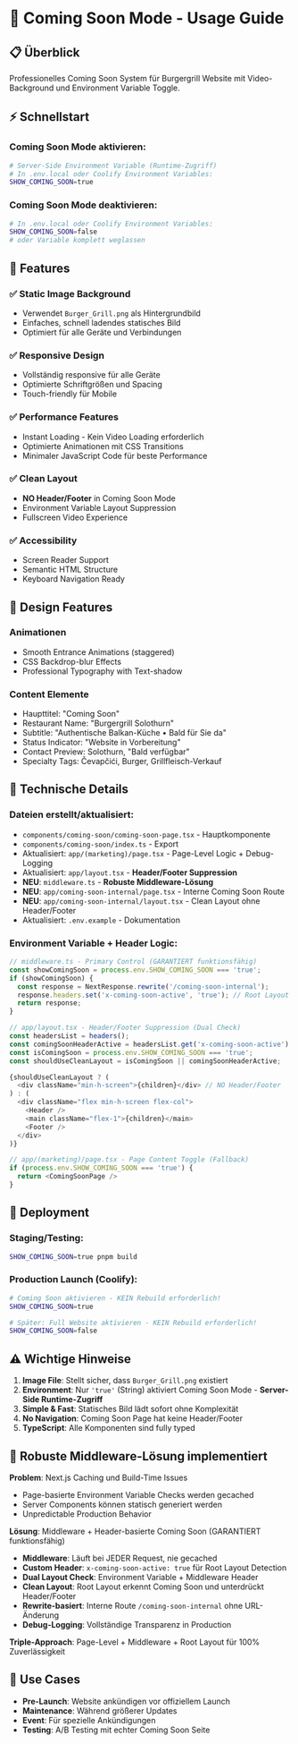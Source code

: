 # 🚀 Coming Soon Mode - Usage Guide

## 📋 Überblick
Professionelles Coming Soon System für Burgergrill Website mit Video-Background und Environment Variable Toggle.

## ⚡ Schnellstart

### Coming Soon Mode aktivieren:
```bash
# Server-Side Environment Variable (Runtime-Zugriff)
# In .env.local oder Coolify Environment Variables:
SHOW_COMING_SOON=true
```

### Coming Soon Mode deaktivieren:
```bash
# In .env.local oder Coolify Environment Variables:
SHOW_COMING_SOON=false
# oder Variable komplett weglassen
```

## 🎯 Features

### ✅ Static Image Background
- Verwendet `Burger_Grill.png` als Hintergrundbild
- Einfaches, schnell ladendes statisches Bild
- Optimiert für alle Geräte und Verbindungen

### ✅ Responsive Design
- Vollständig responsive für alle Geräte
- Optimierte Schriftgrößen und Spacing
- Touch-friendly für Mobile

### ✅ Performance Features
- Instant Loading - Kein Video Loading erforderlich
- Optimierte Animationen mit CSS Transitions
- Minimaler JavaScript Code für beste Performance

### ✅ Clean Layout
- **NO Header/Footer** in Coming Soon Mode
- Environment Variable Layout Suppression
- Fullscreen Video Experience

### ✅ Accessibility
- Screen Reader Support
- Semantic HTML Structure
- Keyboard Navigation Ready

## 🎨 Design Features

### Animationen
- Smooth Entrance Animations (staggered)
- CSS Backdrop-blur Effects
- Professional Typography with Text-shadow

### Content Elemente
- Haupttitel: "Coming Soon"
- Restaurant Name: "Burgergrill Solothurn"  
- Subtitle: "Authentische Balkan-Küche • Bald für Sie da"
- Status Indicator: "Website in Vorbereitung"
- Contact Preview: Solothurn, "Bald verfügbar"
- Specialty Tags: Čevapčići, Burger, Grillfleisch-Verkauf

## 🔧 Technische Details

### Dateien erstellt/aktualisiert:
- `components/coming-soon/coming-soon-page.tsx` - Hauptkomponente
- `components/coming-soon/index.ts` - Export
- Aktualisiert: `app/(marketing)/page.tsx` - Page-Level Logic + Debug-Logging
- Aktualisiert: `app/layout.tsx` - **Header/Footer Suppression**
- **NEU**: `middleware.ts` - **Robuste Middleware-Lösung**
- **NEU**: `app/coming-soon-internal/page.tsx` - Interne Coming Soon Route
- **NEU**: `app/coming-soon-internal/layout.tsx` - Clean Layout ohne Header/Footer
- Aktualisiert: `.env.example` - Dokumentation

### Environment Variable + Header Logic:
```typescript
// middleware.ts - Primary Control (GARANTIERT funktionsfähig)
const showComingSoon = process.env.SHOW_COMING_SOON === 'true';
if (showComingSoon) {
  const response = NextResponse.rewrite('/coming-soon-internal');
  response.headers.set('x-coming-soon-active', 'true'); // Root Layout Signal
  return response;
}

// app/layout.tsx - Header/Footer Suppression (Dual Check)
const headersList = headers();
const comingSoonHeaderActive = headersList.get('x-coming-soon-active') === 'true';
const isComingSoon = process.env.SHOW_COMING_SOON === 'true';
const shouldUseCleanLayout = isComingSoon || comingSoonHeaderActive;

{shouldUseCleanLayout ? (
  <div className="min-h-screen">{children}</div> // NO Header/Footer
) : (
  <div className="flex min-h-screen flex-col">
    <Header />
    <main className="flex-1">{children}</main>
    <Footer />
  </div>
)}

// app/(marketing)/page.tsx - Page Content Toggle (Fallback)
if (process.env.SHOW_COMING_SOON === 'true') {
  return <ComingSoonPage />
}
```

## 🚀 Deployment

### Staging/Testing:
```bash
SHOW_COMING_SOON=true pnpm build
```

### Production Launch (Coolify):
```bash
# Coming Soon aktivieren - KEIN Rebuild erforderlich!
SHOW_COMING_SOON=true

# Später: Full Website aktivieren - KEIN Rebuild erforderlich!  
SHOW_COMING_SOON=false
```

## ⚠️ Wichtige Hinweise

1. **Image File**: Stellt sicher, dass `Burger_Grill.png` existiert
2. **Environment**: Nur `'true'` (String) aktiviert Coming Soon Mode - **Server-Side Runtime-Zugriff**
3. **Simple & Fast**: Statisches Bild lädt sofort ohne Komplexität
4. **No Navigation**: Coming Soon Page hat keine Header/Footer
5. **TypeScript**: Alle Komponenten sind fully typed

## 🔧 Robuste Middleware-Lösung implementiert

**Problem**: Next.js Caching und Build-Time Issues
- Page-basierte Environment Variable Checks werden gecached
- Server Components können statisch generiert werden  
- Unpredictable Production Behavior

**Lösung**: Middleware + Header-basierte Coming Soon (GARANTIERT funktionsfähig)
- **Middleware**: Läuft bei JEDER Request, nie gecached
- **Custom Header**: `x-coming-soon-active: true` für Root Layout Detection
- **Dual Layout Check**: Environment Variable + Middleware Header
- **Clean Layout**: Root Layout erkennt Coming Soon und unterdrückt Header/Footer
- **Rewrite-basiert**: Interne Route `/coming-soon-internal` ohne URL-Änderung
- **Debug-Logging**: Vollständige Transparenz in Production

**Triple-Approach**: Page-Level + Middleware + Root Layout für 100% Zuverlässigkeit

## 🎯 Use Cases

- **Pre-Launch**: Website ankündigen vor offiziellem Launch
- **Maintenance**: Während größerer Updates
- **Event**: Für spezielle Ankündigungen
- **Testing**: A/B Testing mit echter Coming Soon Seite